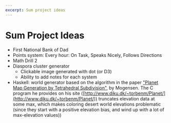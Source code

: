 ```yaml
---
excerpt: Sum project ideas
---
```


Sum Project Ideas
=================

* First National Bank of Dad
* Points system: Every hour: On Task, Speaks Nicely, Follows Directions
* Math Drill 2
* Diaspora cluster generator
    * Clickable image generated with dot (or D3)
    * Ability to add notes for each system
* Haskell: world generator based on the algorithm in the paper
    ["Planet Map Generation by Tetrahedral Subdivision"](http://ifro.ku.dk/english/staff/?pure=files%2F17117759%2FplanetPSI.pdf),
    by Mogensen.  The C program he provides on his site
    ([http://www.diku.dk/~torbenm/Planet/](http://www.diku.dk/~torbenm/Planet/)) truncates elevation data at some max,
    which makes coloring desert world elevations problematic (since they start with a positive elevation bias, and wind
    up with a lot of max-elevation values))
